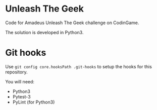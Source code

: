# Unleash The Geek

Code for Amadeus Unleash The Geek challenge on CodinGame.

The solution is developed in Python3.

# Git hooks

Use `git config core.hooksPath .git-hooks` to setup the hooks for this
repository.

You will need:

* Python3
* Pytest-3
* PyLint (for Python3)
